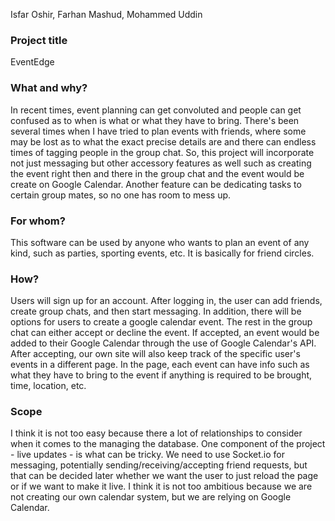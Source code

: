 Isfar Oshir, Farhan Mashud, Mohammed Uddin

### Project title
EventEdge

### What and why?

In recent times, event planning can get convoluted and people can get confused as to when is what or what they have to bring. There's been several times when I have tried to plan events with friends, where some may be lost as to what the exact precise details are and there can endless times of tagging people in the group chat. So, this project will incorporate not just messaging but other accessory features as well such as creating the event right then and there in the group chat and the event would be create on Google Calendar. Another feature can be dedicating tasks to certain group mates, so no one has room to mess up.

### For whom?
This software can be used by anyone who wants to plan an event of any kind, such as parties, sporting events, etc. It is basically for friend circles.

### How?

Users will sign up for an account. After logging in, the user can add friends, create group chats, and then start messaging. In addition, there will be options for users to create a google calendar event. The rest in the group chat can either accept or decline the event. If accepted, an event would be added to their Google Calendar through the use of Google Calendar's API. After accepting, our own site will also keep track of the specific user's events in a different page. In the page, each event can have info such as what they have to bring to the event if anything is required to be brought, time, location, etc. 

### Scope

I think it is not too easy because there a lot of relationships to consider when it comes to the managing the database. One component of the project - live updates - is what can be tricky. We need to use Socket.io for messaging, potentially sending/receiving/accepting friend requests, but that can be decided later whether we want the user to just reload the page or if we want to make it live.  I think it is not too ambitious because we are not creating our own calendar system, but we are relying on Google Calendar.

